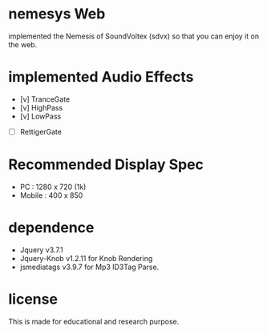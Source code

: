 # nemesys Web
implemented the Nemesis of SoundVoltex (sdvx) so that you can enjoy it on the web.

# implemented Audio Effects
- [v] TranceGate
- [v] HighPass
- [v] LowPass
- [ ] RettigerGate

# Recommended Display Spec
- PC : 1280 x 720 (1k)
- Mobile : 400 x 850

# dependence
- Jquery v3.7.1
- Jquery-Knob v1.2.11 for Knob Rendering
- jsmediatags v3.9.7 for Mp3 ID3Tag Parse.

# license
This is made for educational and research purpose.